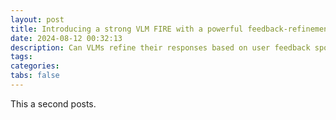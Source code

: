 ```yaml
---
layout: post
title: Introducing a strong VLM FIRE with a powerful feedback-refinement capability.
date: 2024-08-12 00:32:13
description: Can VLMs refine their responses based on user feedback spontaneously❓
tags: 
categories: 
tabs: false
---
```


This a second posts.